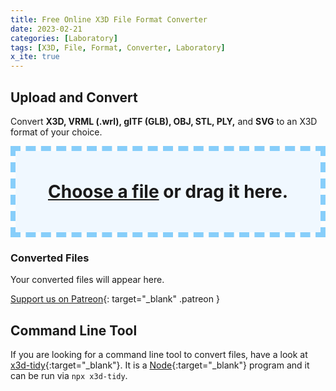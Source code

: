 ```yaml
---
title: Free Online X3D File Format Converter
date: 2023-02-21
categories: [Laboratory]
tags: [X3D, File, Format, Converter, Laboratory]
x_ite: true
---
```

<style>
#drop-zone {
  box-sizing: border-box;
  border: 8px dashed lightskyblue;
}

#drop-zone .center {
  padding: 3rem;
  text-align: center;
  font-size: 200%;
  font-weight: bold;
  margin: 0;
  background: aliceblue;
}

#convert-files,
#converting-files {
   display: none;
}

#drop-zone x3d-canvas,
#drop-zone input[type=file] {
  display: none;
}

#drop-zone a {
  border: none;
}

#drop-zone select {
  color: unset;
  position: relative;
  top: -6px;
}
</style>

<script defer src="/x_ite/assets/laboratory/l-system/FileSaver.js-2.0.0/dist/FileSaver.min.js"></script>
<script defer src="/x_ite/assets/js/x3d-file-converter.js"></script>

## Upload and Convert

Convert **X3D, VRML (.wrl), glTF (GLB), OBJ, STL, PLY,** and **SVG** to an X3D format of your choice.

<div id="drop-zone">
   <p id="open-files" class="center">
      <a href="#">Choose a file</a> or drag it here.
      <input type="file" />
   </p>
   <p id="convert-files" class="center">
      <a href="#">Convert file to ...</a>
      <select>
         <option value="XML" selected>X3D XML Encoding</option>
         <option value="VRML">X3D VRML Encoding</option>
         <option value="JSON">X3D JSON Encoding</option>
         <option value="HTML">HTML Document</option>
      </select>
   </p>
   <p id="converting-files" class="center">
      Converting files ...
   </p>
</div>

### Converted Files

Your converted files will appear here.

<ul id="download-links"></ul>

[<i class="fa-solid fa-heart"></i> Support us on Patreon](https://patreon.com/X_ITE){: target="_blank" .patreon }

## Command Line Tool

If you are looking for a command line tool to convert files, have a look at [x3d-tidy](https://www.npmjs.com/package/x3d-tidy){:target="_blank"}. It is a [Node](https://nodejs.org/){:target="_blank"} program and it can be run via `npx x3d-tidy`.
